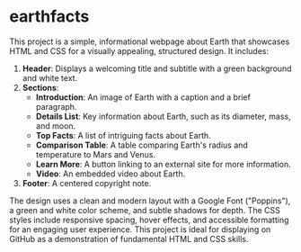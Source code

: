 # earthfacts

This project is a simple, informational webpage about Earth that showcases HTML and CSS for a visually appealing, structured design. It includes:

1. **Header**: Displays a welcoming title and subtitle with a green background and white text.
2. **Sections**:
   - **Introduction**: An image of Earth with a caption and a brief paragraph.
   - **Details List**: Key information about Earth, such as its diameter, mass, and moon.
   - **Top Facts**: A list of intriguing facts about Earth.
   - **Comparison Table**: A table comparing Earth's radius and temperature to Mars and Venus.
   - **Learn More**: A button linking to an external site for more information.
   - **Video**: An embedded video about Earth.
3. **Footer**: A centered copyright note.

The design uses a clean and modern layout with a Google Font ("Poppins"), a green and white color scheme, and subtle shadows for depth. The CSS styles include responsive spacing, hover effects, and accessible formatting for an engaging user experience. This project is ideal for displaying on GitHub as a demonstration of fundamental HTML and CSS skills.
